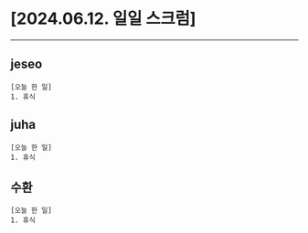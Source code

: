 # [2024.06.12. 일일 스크럼]
----

## jeseo
	[오늘 한 일]
	1. 휴식


## juha
	[오늘 한 일]
	1. 휴식


## 수환
	[오늘 한 일]
	1. 휴식


